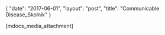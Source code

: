 {
   "date": "2017-06-01",
   "layout": "post",
   "title": "Communicable Disease_Skolnik"
}

[mdocs_media_attachment]